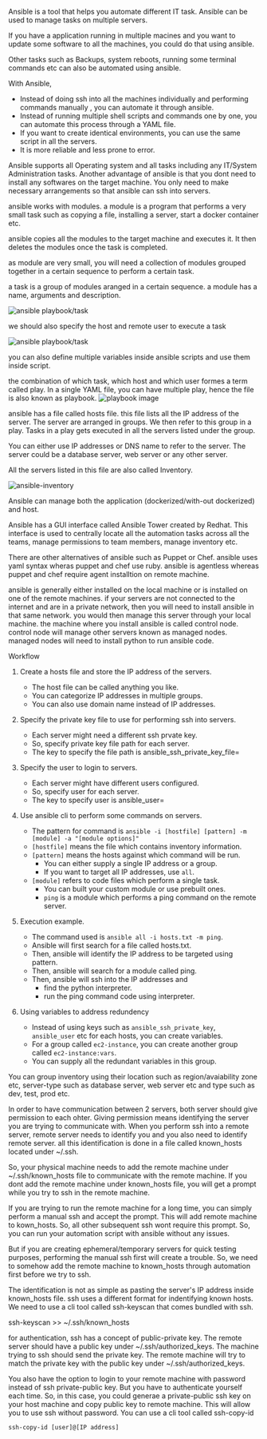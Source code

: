 Ansible is a tool that helps you automate different IT task.
Ansible can be used to manage tasks on multiple servers.

If you have a application running in multiple macines and you want to update some software to all the machines, you could do that using ansible.

Other tasks such as Backups, system reboots, running some terminal commands etc can also be automated using ansible.

With Ansible,

- Instead of doing ssh into all the machines individually and performing commands manually , you can automate it through ansible.
- Instead of running multiple shell scripts and commands one by one, you can automate this process through a YAML file.
- If you want to create identical environments, you can use the same script in all the servers.
- It is more reliable and less prone to error.

Ansible supports all Operating system and all tasks including any IT/System Administration tasks.
Another advantage of ansible is that you dont need to install any softwares on the target machine. You only need to make necessary arrangements so that ansible can ssh into servers.

ansible works with modules. a module is a program that performs a very small task such as copying a file, installing a server, start a docker container etc.

ansible copies all the modules to the target machine and executes it. It then deletes the modules once the task is completed.

as module are very small, you will need a collection of modules grouped together in a certain sequence to perform a certain task.

a task is a group of modules aranged in a certain sequence. a module has a name, arguments and description.

![ansible playbook/task](./assets/ansible-playbook.png)

we should also specify the host and remote user to execute a task

![ansible playbook/task](./assets/ansible-playbook-host.png)

you can also define multiple variables inside ansible scripts and use them inside script.

the combination of which task, which host and which user formes a term called play. In a single YAML file, you can have multiple play, hence the file is also known as playbook.
![playbook image](./assets/playbook.png)

ansible has a file called hosts file. this file lists all the IP address of the server. The server are arranged in groups. We then refer to this group in a play. Tasks in a play gets executed in all the servers listed under the group.

You can either use IP addresses or DNS name to refer to the server. The server could be a database server, web server or any other server.

All the servers listed in this file are also called Inventory.

![ansible-inventory](./assets/ansible-inventory.png)

Ansible can manage both the application (dockerized/with-out dockerized) and host.

Ansible has a GUI interface called Ansible Tower created by Redhat. This interface is used to centrally locate all the automation tasks across all the teams, manage permissions to team members, manage inventory etc.

There are other alternatives of ansible such as Puppet or Chef.
ansible uses yaml syntax wheras puppet and chef use ruby.
ansible is agentless whereas puppet and chef require agent installtion on remote machine.

ansible is generally either installed on the local machine or is installed on one of the remote machines. if your servers are not connected to the internet and are in a private network, then you will need to install ansible in that same network. you would then manage this server through your local machine. the machine where you install ansible is called control node. control node will manage other servers known as managed nodes. managed nodes will need to install python to run ansible code.

Workflow

1. Create a hosts file and store the IP address of the servers.

   - The host file can be called anything you like.
   - You can categorize IP addresses in multiple groups.
   - You can also use domain name instead of IP addresses.

2. Specify the private key file to use for performing ssh into servers.

   - Each server might need a different ssh prvate key.
   - So, specify private key file path for each server.
   - The key to specify the file path is ansible_ssh_private_key_file=<filepath>

3. Specify the user to login to servers.

   - Each server might have different users configured.
   - So, specify user for each server.
   - The key to specify user is ansible_user=<username>

4. Use ansible cli to perform some commands on servers.

   - The pattern for command is `ansible -i [hostfile] [pattern] -m [module] -a "[module options]"`
   - `[hostfile]` means the file which contains inventory information.
   - `[pattern]` means the hosts against which command will be run.
     - You can either supply a single IP address or a group.
     - If you want to target all IP addresses, use `all`.
   - `[module]` refers to code files which perform a single task.
     - You can built your custom module or use prebuilt ones.
     - `ping` is a module which performs a ping command on the remote server.

5. Execution example.

   - The command used is `ansible all -i hosts.txt -m ping`.
   - Ansible will first search for a file called hosts.txt.
   - Then, ansible will identify the IP address to be targeted using pattern.
   - Then, ansible will search for a module called ping.
   - Then, ansible will ssh into the IP addresses and
     - find the python interpreter.
     - run the ping command code using interpreter.

6. Using variables to address redundency
   - Instead of using keys such as `ansible_ssh_private_key`, `ansible_user` etc for each hosts, you can create variables.
   - For a group called `ec2-instance`, you can create another group called `ec2-instance:vars`.
   - You can supply all the redundant variables in this group.

You can group inventory using their location such as region/avaiability zone etc, server-type such as database server, web server etc and type such as dev, test, prod etc.

In order to have communication between 2 servers, both server should give permission to each ohter. Giving permission means identifying the server you are trying to communicate with. When you perform ssh into a remote server, remote server needs to identify you and you also need to identify remote server. all this identification is done in a file called known_hosts located under ~/.ssh.

So, your physical machine needs to add the remote machine under ~/.ssh/known_hosts file to communicate with the remote machine. If you dont add the remote machine under known_hosts file, you will get a prompt while you try to ssh in the remote machine.

If you are trying to run the remote machine for a long time, you can simply perform a manual ssh and accept the prompt. This will add remote machine to kown_hosts. So, all other subsequent ssh wont require this prompt. So, you can run your automation script with ansible without any issues.

But if you are creating ephemeral/temporary servers for quick testing purposes, performing the manual ssh first will create a trouble. So, we need to somehow add the remote machine to known_hosts through automation first before we try to ssh.

The identification is not as simple as pasting the server's IP address inside known_hosts file. ssh uses a different format for indentifying known hosts. We need to use a cli tool called ssh-keyscan that comes bundled with ssh.

ssh-keyscan <Remote IP address> >> ~/.ssh/known_hosts

for authentication, ssh has a concept of public-private key. The remote server should have a public key under ~/.ssh/authorized_keys. The machine trying to ssh should send the private key. The remote machine will try to match the private key with the public key under ~/.ssh/authorized_keys.

You also have the option to login to your remote machine with password instead of ssh private-public key. But you have to authenticate yourself each time. So, in this case, you could generae a private-public ssh key on your host machine and copy public key to remote machine. This will allow you to use ssh without password. You can use a cli tool called ssh-copy-id

`ssh-copy-id [user]@[IP address]`
